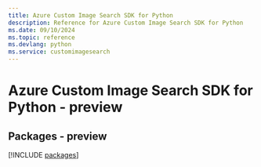 ```yaml
---
title: Azure Custom Image Search SDK for Python
description: Reference for Azure Custom Image Search SDK for Python
ms.date: 09/10/2024
ms.topic: reference
ms.devlang: python
ms.service: customimagesearch
---
```

# Azure Custom Image Search SDK for Python - preview
## Packages - preview
[!INCLUDE [packages](custom-image-search-index.md)]